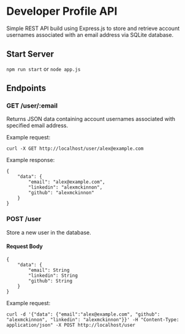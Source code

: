 # Developer Profile API

Simple REST API build using Express.js to store and retrieve account usernames associated with an email address via SQLite database.

## Start Server
`npm run start`
or
`node app.js`

## Endpoints

### GET /user/:email
Returns JSON data containing account usernames associated with specified email address.

Example request:
```
curl -X GET http://localhost/user/alex@example.com
```

Example response: 
```
{
    "data": {
        "email": "alex@example.com",
        "linkedin": "alexmckinnon",
        "github": "alexmckinnon"
    }
}
```

### POST /user
Store a new user in the database. 

#### Request Body
```
{
    "data": {
        "email": String
        "linkedin": String
        "github": String
    }
}
```

Example request:
```
curl -d '{"data": {"email":"alex@example.com", "github": "alexmckinnon", "linkedin": "alexmckinnon"}}' -H "Content-Type: application/json" -X POST http://localhost/user

```

